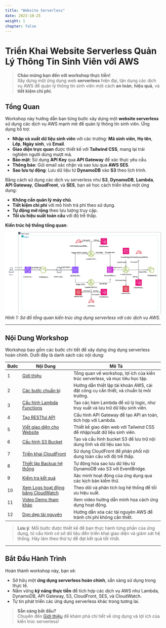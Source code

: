 ```yaml
---
title: "Website Serverless"
date: 2023-10-25
weight: 1
chapter: false
---
```


# Triển Khai Website Serverless Quản Lý Thông Tin Sinh Viên với AWS

> **Chào mừng bạn đến với workshop thực tiễn!**  
> Xây dựng một ứng dụng web **serverless** hiện đại, tận dụng các dịch vụ AWS để quản lý thông tin sinh viên một cách **an toàn**, **hiệu quả**, và **tiết kiệm chi phí**.

## Tổng Quan

Workshop này hướng dẫn bạn từng bước xây dựng một **website serverless** sử dụng các dịch vụ AWS mạnh mẽ để quản lý thông tin sinh viên. Ứng dụng hỗ trợ:  
- **Nhập và xuất dữ liệu sinh viên** với các trường: **Mã sinh viên**, **Họ tên**, **Lớp**, **Ngày sinh**, và **Email**.  
- **Giao diện trực quan** được thiết kế với **Tailwind CSS**, mang lại trải nghiệm người dùng mượt mà.  
- **Bảo mật**: Sử dụng **API Key** qua **API Gateway** để xác thực yêu cầu.  
- **Thông báo**: Gửi email xác nhận và sao lưu qua **AWS SES**.  
- **Sao lưu tự động**: Lưu dữ liệu từ **DynamoDB** vào **S3** theo lịch trình.  

Bằng cách sử dụng các dịch vụ serverless như **S3**, **DynamoDB**, **Lambda**, **API Gateway**, **CloudFront**, và **SES**, bạn sẽ học cách triển khai một ứng dụng:  
- **Không cần quản lý máy chủ**.  
- **Tiết kiệm chi phí** với mô hình trả phí theo sử dụng.  
- **Tự động mở rộng** theo lưu lượng truy cập.  
- **Tối ưu hiệu suất toàn cầu** với độ trễ thấp.

**Kiến trúc hệ thống tổng quan**:

![Kiến trúc hệ thống serverless](/images/system-architecture-overview.svg)
*Hình 1: Sơ đồ tổng quan kiến trúc ứng dụng serverless với các dịch vụ AWS.*

---

## Nội Dung Workshop

Workshop bao gồm các bước chi tiết để xây dựng ứng dụng serverless hoàn chỉnh. Dưới đây là danh sách các nội dung:

| **Bước** | **Nội Dung** | **Mô Tả** |
|----------|--------------|-----------|
| 1 | [Giới thiệu](1-introduction/) | Tổng quan về workshop, lợi ích của kiến trúc serverless, và mục tiêu học tập. |
| 2 | [Các bước chuẩn bị](2-preparation-steps/)  | Hướng dẫn thiết lập tài khoản AWS, cài đặt công cụ cần thiết, và chuẩn bị môi trường. |
| 3 | [Cấu hình Lambda Functions](3-creating-lambda-functions/) | Tạo các hàm Lambda để xử lý logic, như truy xuất và lưu trữ dữ liệu sinh viên. |
| 4 | [Tạo RESTful API](4-creating-a-restful-api/) | Cấu hình API Gateway để tạo API an toàn, tích hợp với Lambda. |
| 5 | [Viết giao diện cho Website](5-designing-the-website-interface/) | Thiết kế giao diện web với Tailwind CSS để nhập/xuất dữ liệu sinh viên. |
| 6 | [Cấu hình S3 Bucket](6-configuring-s3-buckets/)| Tạo và cấu hình bucket S3 để lưu trữ nội dung tĩnh và dữ liệu sao lưu. |
| 7 | [Triển khai CloudFront](7-deploying-cloudfront/) | Sử dụng CloudFront để phân phối nội dung toàn cầu với độ trễ thấp. |
| 8 | [Thiết lập Backup hệ thống](8-setting-up-system-backup/) | Tự động hóa sao lưu dữ liệu từ DynamoDB vào S3 với EventBridge. |
| 9 | [Kiểm tra kết quả](9-testing-results/) | Xác minh hoạt động của ứng dụng qua các kịch bản kiểm thử. |
| 10 | [Xem Logs hoạt động bằng CloudWatch](10-monitoring-logs-with-cloudwatch/) | Theo dõi và phân tích log hệ thống để tối ưu hiệu suất. |
| 11 | [Video Demo tham khảo](11-reference-video-demo/)| Xem video hướng dẫn minh họa cách ứng dụng hoạt động. |
| 12 | [Dọn dẹp tài nguyên](12-cleaning-up-resources/) | Hướng dẫn xóa các tài nguyên AWS để tránh chi phí không cần thiết. |

> **Lưu ý**: Mỗi bước được thiết kế để bạn thực hành từng phần của ứng dụng, từ cấu hình cơ sở dữ liệu đến triển khai giao diện và giám sát hệ thống. Hãy làm theo thứ tự để đạt kết quả tốt nhất.

---

## Bắt Đầu Hành Trình

Hoàn thành workshop này, bạn sẽ:  
- Sở hữu một **ứng dụng serverless hoàn chỉnh**, sẵn sàng sử dụng trong thực tế.  
- Nắm vững **kỹ năng thực tiễn** để tích hợp các dịch vụ AWS như Lambda, DynamoDB, API Gateway, S3, CloudFront, SES, và CloudWatch.  
- Tự tin phát triển các ứng dụng serverless khác trong tương lai.

> **Sẵn sàng bắt đầu?**  
> Chuyển đến [Giới thiệu](1-introduction/) để khám phá chi tiết về ứng dụng và lợi ích của kiến trúc serverless!